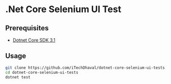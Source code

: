 # .Net Core Selenium UI Test

## Prerequisites
* [Dotnet Core SDK 3.1](https://dotnet.microsoft.com/download)


## Usage
```Bash
git clone https://github.com/iTechDhaval/dotnet-core-selenium-ui-tests.git
cd dotnet-core-selenium-ui-tests
dotnet test
```